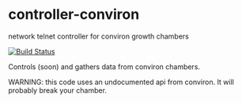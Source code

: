 # controller-conviron

network telnet controller for conviron growth chambers


[![Build Status](https://travis-ci.org/appf-anu/controller-conviron.svg?branch=master)](https://travis-ci.org/appf-anu/controller-conviron)

Controls (soon) and gathers data from conviron chambers.

WARNING: this code uses an undocumented api from conviron. It will probably break your chamber.
